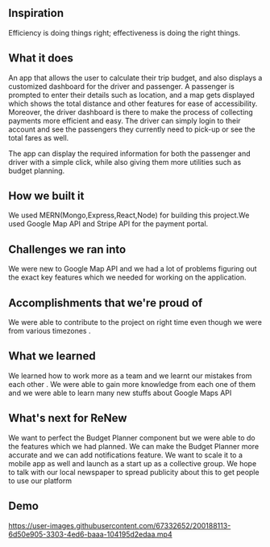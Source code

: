 ## Inspiration

Efficiency is doing things right; effectiveness is doing the right things.

## What it does
An app that allows the user to calculate their trip budget, and also displays a customized dashboard for the driver and passenger. A passenger is prompted to enter their details such as location, and a map gets displayed which shows the total distance and other features for ease of accessibility. Moreover, the driver dashboard is there to make the process of collecting payments more efficient and easy. The driver can simply login to their account and see the passengers they currently need to pick-up or see the total fares as well.

The app can display the required information for both the passenger and driver with a simple click, while also giving them more utilities such as budget planning. 

## How we built it
We used MERN(Mongo,Express,React,Node) for building this project.We used Google Map API and Stripe API for the payment  portal. 

## Challenges we ran into
We were new to Google Map API and we had a lot of problems figuring out the exact key features which we needed for working on the application. 

## Accomplishments that we're proud of
We were able to contribute to the project on right time even though we were from various timezones .

## What we learned
We learned how to work more as a team and we learnt our mistakes from each other . We were able to gain more knowledge from each one of them and we were able to learn many new stuffs about Google Maps API

## What's next for ReNew
We want to perfect the Budget Planner component but we were able to do the features which we had planned. We can make the Budget Planner more accurate and we can add notifications feature. We want to scale it to a mobile app as well and launch as a start up as a collective group. We hope to talk with our local newspaper to spread publicity about this to get people to use our platform

## Demo

https://user-images.githubusercontent.com/67332652/200188113-6d50e905-3303-4ed6-baaa-104195d2edaa.mp4

